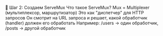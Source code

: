 🎯 Шаг 2: Создаем ServeMux
Что такое ServeMux?
Mux = Multiplexer (мультиплексор, маршрутизатор)
Это как "диспетчер" для HTTP запросов
Он смотрит на URL запроса и решает, какой обработчик (handler) должен его обработать
Например: /users → один обработчик, /posts → другой обработчик
